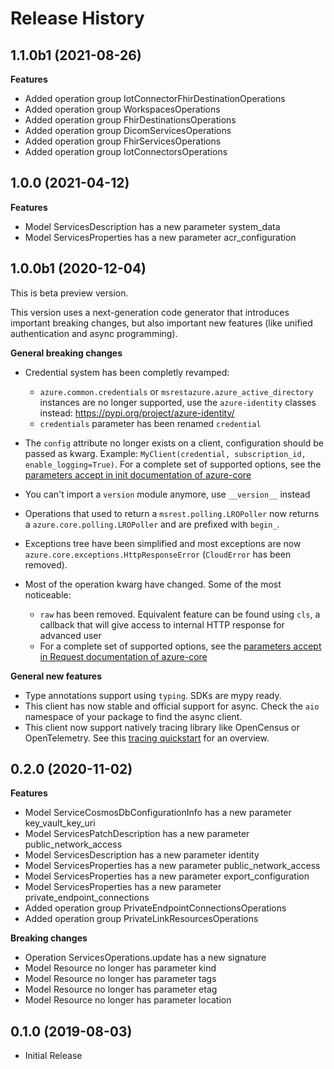 # Release History

## 1.1.0b1 (2021-08-26)

**Features**

  - Added operation group IotConnectorFhirDestinationOperations
  - Added operation group WorkspacesOperations
  - Added operation group FhirDestinationsOperations
  - Added operation group DicomServicesOperations
  - Added operation group FhirServicesOperations
  - Added operation group IotConnectorsOperations

## 1.0.0 (2021-04-12)

**Features**

  - Model ServicesDescription has a new parameter system_data
  - Model ServicesProperties has a new parameter acr_configuration

## 1.0.0b1 (2020-12-04)

This is beta preview version.

This version uses a next-generation code generator that introduces important breaking changes, but also important new features (like unified authentication and async programming).

**General breaking changes**

- Credential system has been completly revamped:

  - `azure.common.credentials` or `msrestazure.azure_active_directory` instances are no longer supported, use the `azure-identity` classes instead: https://pypi.org/project/azure-identity/
  - `credentials` parameter has been renamed `credential`

- The `config` attribute no longer exists on a client, configuration should be passed as kwarg. Example: `MyClient(credential, subscription_id, enable_logging=True)`. For a complete set of
  supported options, see the [parameters accept in init documentation of azure-core](https://github.com/Azure/azure-sdk-for-python/blob/main/sdk/core/azure-core/CLIENT_LIBRARY_DEVELOPER.md#available-policies)
- You can't import a `version` module anymore, use `__version__` instead
- Operations that used to return a `msrest.polling.LROPoller` now returns a `azure.core.polling.LROPoller` and are prefixed with `begin_`.
- Exceptions tree have been simplified and most exceptions are now `azure.core.exceptions.HttpResponseError` (`CloudError` has been removed).
- Most of the operation kwarg have changed. Some of the most noticeable:

  - `raw` has been removed. Equivalent feature can be found using `cls`, a callback that will give access to internal HTTP response for advanced user
  - For a complete set of
  supported options, see the [parameters accept in Request documentation of azure-core](https://github.com/Azure/azure-sdk-for-python/blob/main/sdk/core/azure-core/CLIENT_LIBRARY_DEVELOPER.md#available-policies)

**General new features**

- Type annotations support using `typing`. SDKs are mypy ready.
- This client has now stable and official support for async. Check the `aio` namespace of your package to find the async client.
- This client now support natively tracing library like OpenCensus or OpenTelemetry. See this [tracing quickstart](https://github.com/Azure/azure-sdk-for-python/tree/main/sdk/core/azure-core-tracing-opentelemetry) for an overview.

## 0.2.0 (2020-11-02)

**Features**

  - Model ServiceCosmosDbConfigurationInfo has a new parameter key_vault_key_uri
  - Model ServicesPatchDescription has a new parameter public_network_access
  - Model ServicesDescription has a new parameter identity
  - Model ServicesProperties has a new parameter public_network_access
  - Model ServicesProperties has a new parameter export_configuration
  - Model ServicesProperties has a new parameter private_endpoint_connections
  - Added operation group PrivateEndpointConnectionsOperations
  - Added operation group PrivateLinkResourcesOperations

**Breaking changes**

  - Operation ServicesOperations.update has a new signature
  - Model Resource no longer has parameter kind
  - Model Resource no longer has parameter tags
  - Model Resource no longer has parameter etag
  - Model Resource no longer has parameter location

## 0.1.0 (2019-08-03)

  - Initial Release
